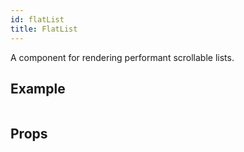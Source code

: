 ```yaml
---
id: flatList
title: FlatList
---
```


A component for rendering performant scrollable lists.

## Example

```ComponentSnackPlayer path=basic,FlatList,Basic.tsx

```

## Props

```ComponentPropTable path=basic,FlatList,FlatList.tsx showStylingProps=true

```
